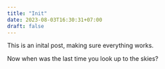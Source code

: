 ```yaml
---
title: "Init"
date: 2023-08-03T16:30:31+07:00
draft: false
---
```


This is an inital post, making sure everything works.

Now when was the last time you look up to the skies?


